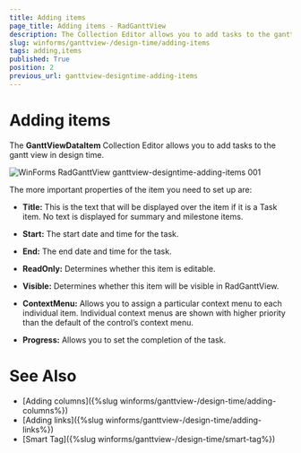 ```yaml
---
title: Adding items
page_title: Adding items - RadGanttView
description: The Collection Editor allows you to add tasks to the gantt view in design time.
slug: winforms/ganttview-/design-time/adding-items
tags: adding,items
published: True
position: 2
previous_url: ganttview-designtime-adding-items
---
```


# Adding items

The __GanttViewDataItem__ Collection Editor allows you to add tasks to the gantt view in design time.
        
![WinForms RadGanttView ganttview-designtime-adding-items 001](images/ganttview-designtime-adding-items001.png)

The more important properties of the item you need to set up are:

* __Title:__ This is the text that will be displayed over the item if it is a Task item. No text is displayed for summary and milestone items.
            

* __Start:__ The start date and time for the task.
            

* __End:__ The end date and time for the task.
            

* __ReadOnly:__ Determines whether this item is editable.
            

* __Visible:__ Determines whether this item will be visible in RadGanttView.
            

* __ContextMenu:__ Allows you to assign a particular context menu to each individual item. Individual context menus are shown with higher priority than the default of the control’s context menu.
            

* __Progress:__ Allows you to set the completion of the task.

# See Also

* [Adding columns]({%slug winforms/ganttview-/design-time/adding-columns%})
* [Adding links]({%slug winforms/ganttview-/design-time/adding-links%})
* [Smart Tag]({%slug winforms/ganttview-/design-time/smart-tag%})
